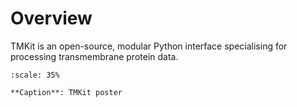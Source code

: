 # Overview

TMKit is an open-source, modular Python interface specialising for processing transmembrane protein data.


```{figure} ../../img/poster.png
:scale: 35%

**Caption**: TMKit poster
```
